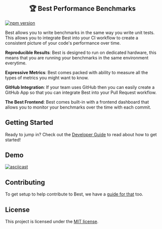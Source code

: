 <h2 align="center">🏆 Best Performance Benchmarks</h2>

[![npm version](https://badge.fury.io/js/best.svg)](https://badge.fury.io/js/best)

Best allows you to write benchmarks in the same way you write unit tests. This allows you to integrate Best into your CI workflow to create a consistent picture of your code's performance over time.

**Reproducible Results**: Best is designed to run on dedicated hardware, this means that you are running your benchmarks in the same environment everytime.

**Expressive Metrics**: Best comes packed with ability to measure all the types of metrics you might want to know.

**GitHub Integration**: If your team uses GitHub then you can easily create a GitHub App so that you can integrate Best into your Pull Request workflow.

**The Best Frontend**: Best comes built-in with a frontend dashboard that allows you to monitor your benchmarks over the time with each commit.

## Getting Started
Ready to jump in? Check out the [Developer Guide](https://best-docs.herokuapp.com) to read about how to get started!

## Demo
[![asciicast](https://asciinema.org/a/158780.png)](https://asciinema.org/a/158780)

## Contributing
To get setup to help contribute to Best, we have a [guide for that](.github/CONTRIBUTING.md) too.

## License
This project is licensed under the [MIT license](LICENSE).
